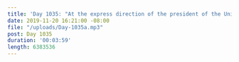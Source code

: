 ```yaml
---
title: 'Day 1035: "At the express direction of the president of the United States."'
date: 2019-11-20 16:21:00 -08:00
file: "/uploads/Day-1035a.mp3"
post: Day 1035
duration: '00:03:59'
length: 6383536
---
```


